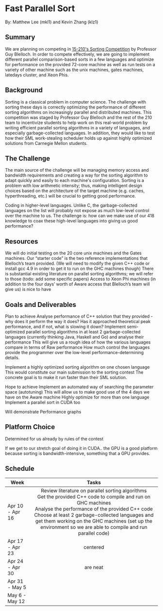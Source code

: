 # Fast Parallel Sort
By: Matthew Lee (mkl1) and Kevin Zhang (klz1)

## Summary

We are planning on competing in [15-210's Sorting Competition](http://www.cs.cmu.edu/~15210/sort.html) by Professor Guy Blelloch. In order to compete effectively, we are going to implement different parallel comparison-based sorts in a few languages and optimize for performance on the provided 72-core machine as well as run tests on a variety of other machine such as the unix machines, gates machines, latedays cluster, and Xeon Phis.

## Background

Sorting is a classical problem in computer science. The challenge with sorting these days is correctly optimizing the performance of different sorting algorithms on increasingly parallel and distributed machines. This competition was staged by Professor Guy Blelloch and the rest of the 210 team to incentivize students to help work on this real-world problem by writing efficient parallel sorting algorithms in a variety of languages, and especially garbage-collected languages. In addition, they would like to test how their SML work-stealing scheduler holds up against highly optimized solutions from Carnegie Mellon students.

## The Challenge

The main source of the challenge will be managing memory access and bandwidth requirements and creating a way for the sorting algorithm to adapt quickly and easily to each machine's configuration. Sorting is a problem with low arithmetic intensity; thus, making intelligent design choices based on the architecture of the target machine (e.g. caches, hyperthreading, etc.) will be crucial to getting good performance.

Coding in higher-level languages. Unlike C, the garbage-collected languages on the list will probably not expose as much low-level control over the machine to us. The challenge is: how can we make use of our 418 knowledge to coax these high-level languages into giving us good performance?

## Resources

We will do initial testing on the 20 core unix machines and the Gates machines.
Our “starter code” is the two reference implementations that Blelloch’s team provided. (We will need to modify the given C++ code or install gcc 4.9 in order to get it to run on the GHC machines though)
There is substantial existing literature on parallel sorting algorithms; we will refer to those (todo: add some specific papers)
Access to Xeon Phi machines (in addition to the four days’ worth of Aware access that Blelloch’s team will give us) is nice to have

## Goals and Deliverables

Plan to achieve
Analyse performance of C++ solution that they provided - why does it perform the way it does? Has it approached theoretical peak performance, and if not, what is slowing it down?
Implement semi-optimized parallel sorting algorithms in at least 2 garbage-collected languages (currently thinking Java, Haskell and Go) and analyse their performance
This will give us a rough idea of how the various languages compare in terms of
Raw performance
How much control the languages provide the programmer over the low-level performance-determining details.

Implement a highly optimized sorting algorithm on one chosen language
This would constitute our main submission to the sorting contest
The concrete goal is to make it run faster than their SML solution.

Hope to achieve
Implement an automated way of searching the parameter space (autotuning)
This will allow us to make good use of the 4 days we have on the Aware machine
Highly optimize for more than one language
Implement a parallel sort in CUDA too

Will demonstrate
Performance graphs

## Platform Choice

Determined for us already by rules of the contest

If we get to our stretch goal of doing it in CUDA.. the GPU is a good platform because sorting is bandwidth-intensive, something that a GPU provides.

## Schedule

| Week            | Tasks         |
| --------------- |:-------------:|
| Apr 10 - Apr 16 | Review literature on parallel sorting algorithms <br/> Get the provided C++ code to compile and run on GHC machines <br/> Analyse the performance of the provided C++ code <br/> Choose at least 2 garbage-collected languages and get them working on the GHC machines (set up the environment so we are able to compile and run parallel code) <br/> |
| Apr 17 - Apr 23 | centered      |
| Apr 24 - Apr 30 | are neat      | 
| Apr 31 - May 5  | |
| May 6 - May 12  | |
